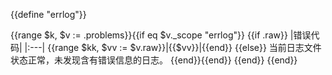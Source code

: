 {{define "errlog"}}

{{range $k, $v := .problems}}{{if eq $v._scope "errlog"}}
{{if .raw}}
|错误代码|
|:---|
{{range $kk, $vv := $v.raw}}|{{$vv}}|{{end}}
{{else}}
当前日志文件状态正常，未发现含有错误信息的日志。
{{end}}{{end}}
{{end}}
{{end}}
